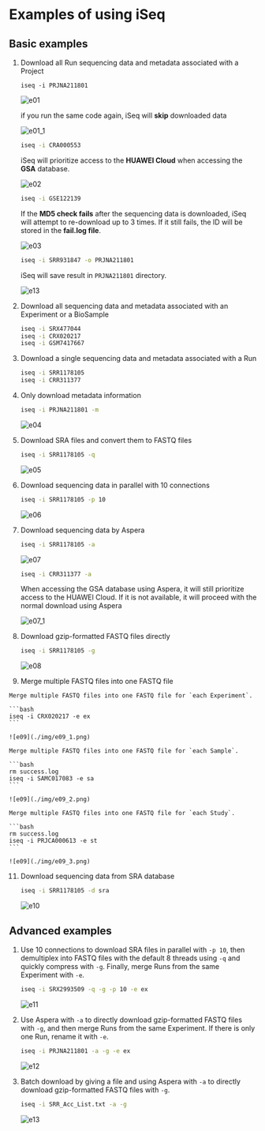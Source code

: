 # Examples of using iSeq

## Basic examples
1. Download all Run sequencing data and metadata associated with a Project

   ```
   iseq -i PRJNA211801
   ```

   ![e01](./img/e01.png)

   if you run the same code again, iSeq will **skip** downloaded data

   ![e01_1](./img/e01_1.png)

   ```bash
   iseq -i CRA000553
   ```

   iSeq will prioritize access to the **HUAWEI Cloud** when accessing the **GSA** database.

   ![e02](./img/e02.png)

   ```bash
   iseq -i GSE122139
   ```

   If the **MD5 check fails** after the sequencing data is downloaded, iSeq will attempt to re-download up to 3 times. If it still fails, the ID will be stored in the **fail.log file**.

   ![e03](./img/e03.png)

   ```bash
   iseq -i SRR931847 -o PRJNA211801
   ```

   iSeq will save result in `PRJNA211801` directory.

   ![e13](./img/e14.png)

3. Download all sequencing data and metadata associated with an Experiment or a BioSample

   ```bash
   iseq -i SRX477044
   iseq -i CRX020217
   iseq -i GSM7417667
   ```

4. Download a single sequencing data and metadata associated with a Run

   ```bash
   iseq -i SRR1178105
   iseq -i CRR311377
   ```

5. Only download metadata information

   ```bash
   iseq -i PRJNA211801 -m
   ```

   ![e04](./img/e04.png)

6. Download SRA files and convert them to FASTQ files

   ```bash
   iseq -i SRR1178105 -q
   ```

   ![e05](./img/e05.png)

7. Download sequencing data in parallel with 10 connections

   ```bash
   iseq -i SRR1178105 -p 10
   ```

   ![e06](./img/e06.png)

8. Download sequencing data by Aspera

   ```bash
   iseq -i SRR1178105 -a
   ```

   ![e07](./img/e07.png)

   ```bash
   iseq -i CRR311377 -a
   ```
   
   When accessing the GSA database using Aspera, it will still prioritize access to the HUAWEI Cloud. If it is not available, it will proceed with the normal download using Aspera

   ![e07_1](./img/e07_1.png)

9.  Download gzip-formatted FASTQ files directly

     ```bash
     iseq -i SRR1178105 -g
     ```

     ![e08](./img/e08.png)

10.  Merge multiple FASTQ files into one FASTQ file

    Merge multiple FASTQ files into one FASTQ file for `each Experiment`.

    ```bash
    iseq -i CRX020217 -e ex
    ```

    ![e09](./img/e09_1.png)

    Merge multiple FASTQ files into one FASTQ file for `each Sample`.

    ```bash
    rm success.log
    iseq -i SAMC017083 -e sa
    ```

    ![e09](./img/e09_2.png)

    Merge multiple FASTQ files into one FASTQ file for `each Study`.

    ```bash
    rm success.log
    iseq -i PRJCA000613 -e st
    ```

    ![e09](./img/e09_3.png)
    
11. Download sequencing data from SRA database

    ```bash
    iseq -i SRR1178105 -d sra
    ```

    ![e10](./img/e10.png)

## Advanced examples

1. Use 10 connections to download SRA files in parallel with `-p 10`, then demultiplex into FASTQ files with the default 8 threads using `-q` and quickly compress with `-g`. Finally, merge Runs from the same Experiment with `-e`.

   ```bash
   iseq -i SRX2993509 -q -g -p 10 -e ex
   ```

   ![e11](./img/e11.png)

2.  Use Aspera with `-a` to directly download gzip-formatted FASTQ files with `-g`, and then merge Runs from the same Experiment. If there is only one Run, rename it with `-e`.

    ```bash
    iseq -i PRJNA211801 -a -g -e ex
    ```

    ![e12](./img/e12.png)

3. Batch download by giving a file and using Aspera with `-a` to directly download gzip-formatted FASTQ files with `-g`.

   ```bash
   iseq -i SRR_Acc_List.txt -a -g
   ```
   
   ![e13](./img/e13.png)































































